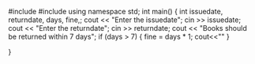 #include<iostream>
#include<ctime>
using namespace std;
int main()
{
	int issuedate, returndate, days, fine,;
	cout << "Enter the issuedate";
	cin >> issuedate;
	cout << "Enter the returndate";
	cin >> returndate;
	cout << "Books should be returned within 7 days";
	if (days > 7)
	{
		fine = days * 1;
		cout<<""
	}



}
